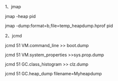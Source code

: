 1、jmap

jmap -heap pid

jmap -dump:format=b,file=temp\_heapdump.hprof pid

2、jcmd

jcmd 51 VM.command\_line &gt;&gt; boot.dump

jcmd 51 VM.system\_properties &gt;&gt;sys.prop.dump

jcmd 51 GC.class\_histogram &gt;&gt; clz.dump

jcmd 51 GC.heap\_dump  filename=Myheapdump

